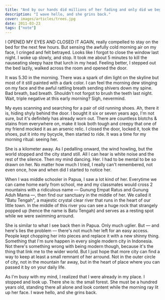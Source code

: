 ```yaml
---
title: "And by our hands did millions of her fading and only did we begin to think then mourn for ourselves"
description: "I wave hello, and she grins back."
cover: images/articles/trees.jpg
date: 2011-03-23
tags: ["note"]
---
```


I OPENED MY EYES AND CLOSED IT AGAIN, really compelled to stay on the bed for the next few hours. But sensing the awfully cold morning air on my face, I cringed and felt betrayed. Looks like I forgot to close the window last night. I woke up slowly, and stop. It took me about 5 minutes to kill the nauseating sleepy haze that lurch in my head. Feeling better, I stepped out the bed lazily, walked across the room and opened the door.

It was 5.30 in the morning. There was a spark of dim light on the skyline but most of it still painted with a dark color. I can feel the morning dew stinging on my face and the awful rattling breath sending shivers down my spine. Bad breath, bad breath. Shouldn't not forgot to brush the teeth last night. Wait, triple negative at this early morning? Sigh, nevermind.

My eyes scanning and searching for a pair of old running shoes. Ah, there it is, hiding shyly behind the door. I bought it six or seven years ago, I'm not sure, but it's definitely has already worn out. There are countless blotchs & stains from everywhere on, make it look both tough and creepy that one of my friend mocked it as an arsenic relic. I closed the door, locked it, took the shoes, put it into my bycycle, then started to ride. It was a time for my morning ritual: seeing her.

She is a kilometer away. As I pedalling onward, the wind howling, but the world stopped and the city stand still. All I can hear is white noise and the rest of the silence. Then my mind dancing. Her. I had to be mental to be so drawn on her. No matter how much I tried, I really can't remembered, not even once, how and when did I started to notice her.

When I was middle schooler in Papua, I saw a lot kind of her. Everytime we can came home early from school, me and my classmates would cross 2 mountains with a ridiculous name — Gunung Empat Ratus and Gunung Aduh Mama —, then find our sanctuary in the middle of her. We called it "Batu Tengah", a majestic crystal clear river that runs in the heart of our little town. In the middle of this river you can see a huge rock that strangely popped up (hence the name is Batu Tengah) and serves as a resting spot while we were swimming arround.

She is similar to what I see back then in Papua. Only much uglier. But — and here's lies the problem — there's not much her left for an easy access. People kept chopping her into pieces and replace it with a new shinny thing. Something that I'm sure happen in every single modern city in Indonesia. Not there's something wrong with being modern though, because it's the thing that link me to the wider world. But I just hope that more city can find a way to keep at least a small remnant of her arround. Not in the outer circle of city, not in the mountain far away, but in the heart of place where you can passed it by on your daily life.

As I'm busy with my mind, I realized that I were already in my place. I stopped and look up. There she is: the small forest. She must be a hundred years old, standing there all alone and look content while the morning ray lit up her face. I wave hello, and she grins back.

‍